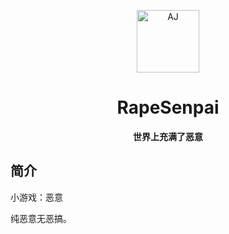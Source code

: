 <p align="center">
  <a href="https://Ian993.github.io/AJ/AJ-main/index.html"><img src="https://github.com/Ian993/AJ/AJ-main/static/image/ClickBefore.png?raw=true" width="100" height="100" alt="AJ"></a>
</p>
<div align="center">

# RapeSenpai
**世界上充满了恶意**
</div>

## 简介
小游戏：恶意

纯恶意无恶搞。
